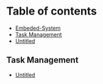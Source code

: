 # Table of contents

* [Embeded-System](README.md)
* [Task Management](untitled-1.md)
* [Untitled](untitled.md)

## Task Management

* [Untitled](task-management/untitled.md)

